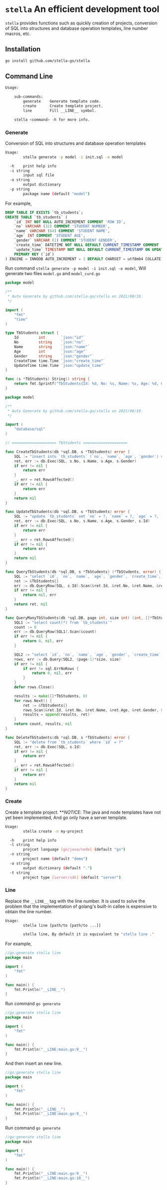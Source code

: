 # `stella` An efficient development tool
`stella` provides functions such as quickly creation of projects, conversion of SQL into structures and database operation templates, line number macros, etc.

## Installation
```bash
go install github.com/stella-go/stella
```

## Command Line
```bash
Usage: 

	sub-commands:
		generate	Generate template code.
		create		Create template project.
		line		Fill __LINE__ symbol.

	stella <command> -h for more info.
```

### Generate
Conversion of SQL into structures and database operation templates

```bash
Usage: 
        stella generate -p model -i init.sql -o model

  -h    print help info
  -i string
        input sql file
  -o string
        output dictionary
  -p string
        package name (default "model")
```

For example,
```sql
DROP TABLE IF EXISTS `tb_students`;
CREATE TABLE `tb_students` (
    `id` INT NOT NULL AUTO_INCREMENT COMMENT 'ROW ID',
    `no` VARCHAR (32) COMMENT 'STUDENT NUMBER',
    `name` VARCHAR (64) COMMENT 'STUDENT NAME',
    `age` INT COMMENT 'STUDENT AGE',
    `gender` VARCHAR (1) COMMENT 'STUDENT GENDER',
    `create_time` DATETIME NOT NULL DEFAULT CURRENT_TIMESTAMP COMMENT 'CREATE TIME',
    `update_time` TIMESTAMP NOT NULL DEFAULT CURRENT_TIMESTAMP ON UPDATE CURRENT_TIMESTAMP COMMENT 'UPDATE TIME',
    PRIMARY KEY (`id`)
) ENGINE = INNODB AUTO_INCREMENT = 1 DEFAULT CHARSET = utf8mb4 COLLATE = utf8mb4_bin COMMENT = 'STUDENT RECORDS';
```

Run command `stella generate -p model -i init.sql -o model`, Will generate two files `model.go` and `model_curd.go`
```go
package model

/**
 * Auto Generate by github.com/stella-go/stella on 2021/08/10.
 */

import (
	"fmt"
	"time"
)

type TbStudents struct {
	Id         int       `json:"id"`
	No         string    `json:"no"`
	Name       string    `json:"name"`
	Age        int       `json:"age"`
	Gender     string    `json:"gender"`
	CreateTime time.Time `json:"create_time"`
	UpdateTime time.Time `json:"update_time"`
}

func (s *TbStudents) String() string {
	return fmt.Sprintf("TbStudents{Id: %d, No: %s, Name: %s, Age: %d, Gender: %s, CreateTime: %v, UpdateTime: %v}", s.Id, s.No, s.Name, s.Age, s.Gender, s.CreateTime, s.UpdateTime)
}
```
```go
package model

/**
 * Auto Generate by github.com/stella-go/stella on 2021/08/10.
 */

import (
	"database/sql"
)

// ==================== TbStudents ====================

func CreateTbStudents(db *sql.DB, s *TbStudents) error {
	SQL := "insert into `tb_students` (`no`, `name`, `age`, `gender`) values (?, ?, ?, ?)"
	ret, err := db.Exec(SQL, s.No, s.Name, s.Age, s.Gender)
	if err != nil {
		return err
	}
	_, err = ret.RowsAffected()
	if err != nil {
		return err
	}
	return nil
}

func UpdateTbStudents(db *sql.DB, s *TbStudents) error {
	SQL := "update `tb_students` set `no` = ?, `name` = ?, `age` = ?, `gender` = ? where `id` = ?"
	ret, err := db.Exec(SQL, s.No, s.Name, s.Age, s.Gender, s.Id)
	if err != nil {
		return err
	}
	_, err = ret.RowsAffected()
	if err != nil {
		return err
	}
	return nil
}

func QueryTbStudents(db *sql.DB, s *TbStudents) (*TbStudents, error) {
	SQL := "select `id`, `no`, `name`, `age`, `gender`, `create_time`, `update_time` from `tb_students` where `id` = ?"
	ret := &TbStudents{}
	err := db.QueryRow(SQL, s.Id).Scan(&ret.Id, &ret.No, &ret.Name, &ret.Age, &ret.Gender, &ret.CreateTime, &ret.UpdateTime)
	if err != nil {
		return nil, err
	}
	return ret, nil
}

func QueryManyTbStudents(db *sql.DB, page int, size int) (int, []*TbStudents, error) {
	SQL1 := "select count(*) from `tb_students`"
	count := 0
	err := db.QueryRow(SQL1).Scan(&count)
	if err != nil {
		return 0, nil, err
	}

	SQL2 := "select `id`, `no`, `name`, `age`, `gender`, `create_time`, `update_time` from `tb_students` limit ?, ?"
	rows, err := db.Query(SQL2, (page-1)*size, size)
	if err != nil {
		if err != sql.ErrNoRows {
			return 0, nil, err
		}
	}
	defer rows.Close()

	results := make([]*TbStudents, 0)
	for rows.Next() {
		ret := &TbStudents{}
		rows.Scan(&ret.Id, &ret.No, &ret.Name, &ret.Age, &ret.Gender, &ret.CreateTime, &ret.UpdateTime)
		results = append(results, ret)
	}
	return count, results, nil
}

func DeleteTbStudents(db *sql.DB, s *TbStudents) error {
	SQL := "delete from `tb_students` where `id` = ?"
	ret, err := db.Exec(SQL, s.Id)
	if err != nil {
		return err
	}
	_, err = ret.RowsAffected()
	if err != nil {
		return err
	}
	return nil
}
```

### Create
Create a template project.
***NOTICE*: The java and node templates have not yet been implemented, And go only have a server template.

```bash
Usage: 
        stella create -n my-project

  -h    print help info
  -l string
        projcet language [go/java/node] (default "go")
  -n string
        project name (default "demo")
  -o string
        output dictionary (default ".")
  -t string
        project type [server/sdk] (default "server")
```

### Line
Replace the `__LINE__` tag with the line number. It is used to solve the problem that the implementation of golang's built-in callee is expensive to obtain the line number.

```bash
Usage: 
        stella line [path/to [path/to ...]]

        stella line, By default it is equivalent to "stella line ."
```

For example,
```go
//go:generate stella line
package main

import (
	"fmt"
)

func main() {
	fmt.Println("__LINE__")
}
```

Run command `go generate`
```go
//go:generate stella line
package main

import (
	"fmt"
)

func main() {
	fmt.Println("__LINE:main.go:9__")
}
```

And then insert an new line.
```go
//go:generate stella line
package main

import (
	"fmt"
)

func main() {
	fmt.Println("__LINE__")
	fmt.Println("__LINE:main.go:9__")
}
```

Run command `go generate`
```go
//go:generate stella line
package main

import (
	"fmt"
)

func main() {
	fmt.Println("__LINE:main.go:9__")
	fmt.Println("__LINE:main.go:10__")
}
```